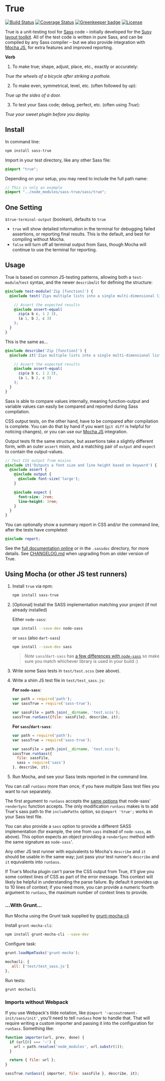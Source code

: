 # True

[![Build Status](https://travis-ci.org/oddbird/true.svg?branch=master)](https://travis-ci.org/oddbird/true)
[![Coverage Status](https://coveralls.io/repos/github/oddbird/true/badge.svg?branch=master)](https://coveralls.io/github/oddbird/true?branch=master)
[![Greenkeeper badge](https://badges.greenkeeper.io/oddbird/true.svg)](https://greenkeeper.io/)
[![License](https://img.shields.io/badge/License-BSD%203--Clause-blue.svg)](https://opensource.org/licenses/BSD-3-Clause)

True is a unit-testing tool
for [Sass](http://sass-lang.com) code –
initially developed for the
[Susy layout toolkit](http://susy.oddbird.net).
All of the test code is written in pure Sass,
and can be compiled by any Sass compiler –
but we also provide integration with
[Mocha JS](https://mochajs.org/),
for extra features and improved reporting.

**Verb**

1. To make true; shape, adjust, place, etc., exactly or accurately:

  *True the wheels of a bicycle after striking a pothole.*

2. To make even, symmetrical, level, etc. (often followed by *up*):

  *True up the sides of a door.*

3. To test your Sass code; debug, perfect, etc. (often using *True*):

  *True your sweet plugin before you deploy.*



## Install

In command line:

```bash
npm install sass-true
```

Import in your test directory,
like any other Sass file:

```scss
@import "true";
```

Depending on your setup,
you may need to include the full path name:

```scss
// This is only an example
@import "../node_modules/sass-true/sass/true";
```


## One Setting

`$true-terminal-output` (boolean),
defaults to `true`

- `true` will show detailed information in the terminal
  for debugging failed assertions, or reporting final results.
  This is the default, and best for compiling without Mocha.
- `false` will turn off all terminal output from Sass,
  though Mocha will continue to use the terminal for reporting.


## Usage

True is based on common JS-testing patterns,
allowing both a `test-module`/`test` syntax,
and the newer `describe`/`it` for defining the structure:

```scss
@include test-module('Zip [function]') {
  @include test('Zips multiple lists into a single multi-dimensional list') {

    // Assert the expected results
    @include assert-equal(
      zip(a b c, 1 2 3),
      (a 1, b 2, c 3)
    );
  }
}
```

This is the same as…

```scss
@include describe('Zip [function]') {
  @include it('Zips multiple lists into a single multi-dimensional list') {

    // Assert the expected results
    @include assert-equal(
      zip(a b c, 1 2 3),
      (a 1, b 2, c 3)
    );
  }
}
```

Sass is able to compare values internally,
meaning function-output and variable values
can easily be compared and reported during Sass compilation.

CSS output tests, on the other hand,
have to be compared after compilation is complete.
You can do that by hand if you want
(`git diff` is helpful for noticing changes),
or you can use our [Mocha JS](https://mochajs.org/) integration.

Output tests fit the same structure,
but assertions take a slightly different form,
with an outer `assert` mixin,
and a matching pair of `output` and `expect`
to contain the output-values.

```scss
// Test CSS output from mixins
@include it('Outputs a font size and line height based on keyword') {
  @include assert {
    @include output {
      @include font-size('large');
    }

    @include expect {
      font-size: 2rem;
      line-height: 3rem;
    }
  }
}
```

You can optionally show a summary report
in CSS and/or the command line,
after the tests have completed:

```scss
@include report;
```

See the [full documentation online](http://oddbird.net/true)
or in the `.sassdoc` directory,
for more details.
See [CHANGELOG.md](https://github.com/oddbird/true/blob/master/CHANGELOG.md)
when upgrading from an older version of True.


## Using Mocha (or other JS test runners)

1. Install `true` via npm:

   ```bash
   npm install sass-true
   ```

2. [Optional] Install the SASS implementation matching your project (if not already installed)

   Either `node-sass`:

   ```bash
   npm install --save-dev node-sass
   ```

   or `sass` (also `dart-sass`)

   ```bash
   npm install --save-dev sass
   ```

   > *Note* `sass`/`dart-sass` has [a few differences with `node-sass`](https://github.com/sass/dart-sass/#behavioral-differences-from-ruby-sass) so make sure you match whichever library is used in your build :)

3. Write some Sass tests in `test/test.scss` (see above).

4. Write a shim JS test file in `test/test_sass.js`:

   **For `node-sass`**:

   ```js
   var path = require('path');
   var sassTrue = require('sass-true');

   var sassFile = path.join(__dirname, 'test.scss');
   sassTrue.runSass({file: sassFile}, describe, it);
   ```

   **For `sass`/`dart-sass`**:

   ```js
   var path = require('path');
   var sassTrue = require('sass-true');

   var sassFile = path.join(__dirname, 'test.scss');
   sassTrue.runSass({
     file: sassFile,
     sass = require('sass')
   }, describe, it);
   ```

5. Run Mocha, and see your Sass tests reported in the command line.

You can call `runSass` more than once, if you have multiple Sass test files you
want to run separately.

The first argument to `runSass` accepts the
[same options](https://github.com/sass/node-sass/#options) that node-sass'
`renderSync` function accepts. The only modification `runSass` makes is to add
True's sass path to the `includePaths` option, so `@import 'true';` works in
your Sass test file.

You can also provide a `sass` option to provide a different SASS implementation (for example, the one from `sass` instead of `node-sass`, as above). This option expects an object providing a `renderSync` method with the same signature as `node-sass`'.

Any other JS test runner with equivalents to Mocha's `describe` and `it` should
be usable in the same way; just pass your test runner's `describe` and `it`
equivalents into `runSass`.

If True's Mocha plugin can't parse the CSS output from True, it'll give you
some context lines of CSS as part of the error message. This context will
likely be helpful in understanding the parse failure. By default it provides up
to 10 lines of context; if you need more, you can provide a numeric fourth
argument to `runSass`, the maximum number of context lines to provide.


### …With Grunt…

Run Mocha using the Grunt task supplied by
[grunt-mocha-cli](https://github.com/Rowno/grunt-mocha-cli)

Install `grunt-mocha-cli`:

```bash
npm install grunt-mocha-cli --save-dev
```

Configure task:

```js
grunt.loadNpmTasks('grunt-mocha');

mochacli: {
   all: ['test/test_sass.js']
},
```

Run tests:

```bash
grunt mochacli
```

### Imports without Webpack

If you use Webpack's tilde notation, like `@import
'~accoutrement-init/sass/init'`, you'll need to tell `runSass` how to handle
that. That will require writing a custom importer and passing it into the
configuration for `runSass`. Something like:

```js
function importer(url, prev, done) {
  if (url[0] === '~') {
    url = path.resolve('node_modules', url.substr(1));
  }

  return { file: url };
}

sassTrue.runSass({ importer, file: sassFile }, describe, it);
```
